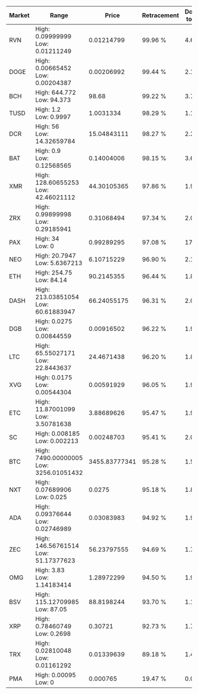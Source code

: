 | Market | Range | Price| Retracement | Doubles to 50% |
| --- | --- | --- | --- | --- |
| RVN | High: 0.09999999<br />Low: 0.01211249 | 0.01214799 | 99.96 % | 4.61 |
| DOGE | High: 0.00665452<br />Low: 0.00204387 | 0.00206992 | 99.44 % | 2.10 |
| BCH | High: 644.772<br />Low: 94.373 | 98.68 | 99.22 % | 3.75 |
| TUSD | High: 1.2<br />Low: 0.9997 | 1.0031334 | 98.29 % | 1.10 |
| DCR | High: 56<br />Low: 14.32659784 | 15.04843111 | 98.27 % | 2.34 |
| BAT | High: 0.9<br />Low: 0.12568565 | 0.14004006 | 98.15 % | 3.66 |
| XMR | High: 128.60655253<br />Low: 42.46021112 | 44.30105365 | 97.86 % | 1.93 |
| ZRX | High: 0.99899998<br />Low: 0.29185941 | 0.31068494 | 97.34 % | 2.08 |
| PAX | High: 34<br />Low: 0 | 0.99289295 | 97.08 % | 17.12 |
| NEO | High: 20.7947<br />Low: 5.6367213 | 6.10715229 | 96.90 % | 2.16 |
| ETH | High: 254.75<br />Low: 84.14 | 90.2145355 | 96.44 % | 1.88 |
| DASH | High: 213.03851054<br />Low: 60.61883947 | 66.24055175 | 96.31 % | 2.07 |
| DGB | High: 0.0275<br />Low: 0.00844559 | 0.00916502 | 96.22 % | 1.96 |
| LTC | High: 65.55027171<br />Low: 22.8443637 | 24.4671438 | 96.20 % | 1.81 |
| XVG | High: 0.0175<br />Low: 0.00544304 | 0.00591929 | 96.05 % | 1.94 |
| ETC | High: 11.87001099<br />Low: 3.50781638 | 3.88689626 | 95.47 % | 1.98 |
| SC | High: 0.008185<br />Low: 0.002213 | 0.00248703 | 95.41 % | 2.09 |
| BTC | High: 7490.00000005<br />Low: 3256.01051432 | 3455.83777341 | 95.28 % | 1.55 |
| NXT | High: 0.07689906<br />Low: 0.025 | 0.0275 | 95.18 % | 1.85 |
| ADA | High: 0.09376644<br />Low: 0.02746989 | 0.03083983 | 94.92 % | 1.97 |
| ZEC | High: 146.56761514<br />Low: 51.17377623 | 56.23797555 | 94.69 % | 1.76 |
| OMG | High: 3.83<br />Low: 1.14183414 | 1.28972299 | 94.50 % | 1.93 |
| BSV | High: 115.12709985<br />Low: 87.05 | 88.8198244 | 93.70 % | 1.14 |
| XRP | High: 0.78460749<br />Low: 0.2698 | 0.30721 | 92.73 % | 1.72 |
| TRX | High: 0.02810048<br />Low: 0.01161292 | 0.01339639 | 89.18 % | 1.48 |
| PMA | High: 0.00095<br />Low: 0 | 0.000765 | 19.47 % | 0.00 |
